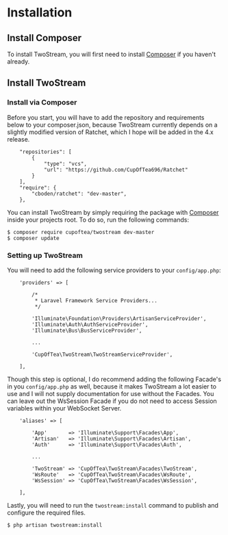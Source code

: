 # Installation

## Install Composer

To install TwoStream, you will first need to install [Composer][composer] if you haven't already. 

## Install TwoStream

### Install via Composer

Before you start, you will have to add the repository and requirements below to your composer.json, because TwoStream currently depends on a slightly modified version of Ratchet, which I hope will be added in the 4.x release.

```
    "repositories": [
        {
            "type": "vcs",
            "url": "https://github.com/CupOfTea696/Ratchet"
        }
    ],
    "require": {
        "cboden/ratchet": "dev-master",
    },
```

You can install TwoStream by simply requiring the package with [Composer][composer] inside your projects root. To do so, run the following commands:

```
$ composer require cupoftea/twostream dev-master
$ composer update
```

### Setting up TwoStream

You will need to add the following service providers to your `config/app.php`:

```
	'providers' => [

		/*
		 * Laravel Framework Service Providers...
		 */
        
		'Illuminate\Foundation\Providers\ArtisanServiceProvider',
		'Illuminate\Auth\AuthServiceProvider',
		'Illuminate\Bus\BusServiceProvider',
  		
  		...
  		
        'CupOfTea\TwoStream\TwoStreamServiceProvider',

	],
```
Though this step is optional, I do recommend adding the following Facade's in you `config/app.php` as well, because it makes TwoStream a lot easier to use and I will not supply documentation for use without the Facades. You can leave out the WsSession Facade if you do not need to access Session variables within your WebSocket Server.

```
    'aliases' => [

		'App'       => 'Illuminate\Support\Facades\App',
		'Artisan'   => 'Illuminate\Support\Facades\Artisan',
		'Auth'      => 'Illuminate\Support\Facades\Auth',
		
		...
		
        'TwoStream' => 'CupOfTea\TwoStream\Facades\TwoStream',
        'WsRoute'   => 'CupOfTea\TwoStream\Facades\WsRoute',
        'WsSession' => 'CupOfTea\TwoStream\Facades\WsSession',

	],
```

Lastly, you will need to run the `twostream:install` command to publish and configure the required files.

```
$ php artisan twostream:install
```


[composer]: https://getcomposer.org/doc/00-intro.md

